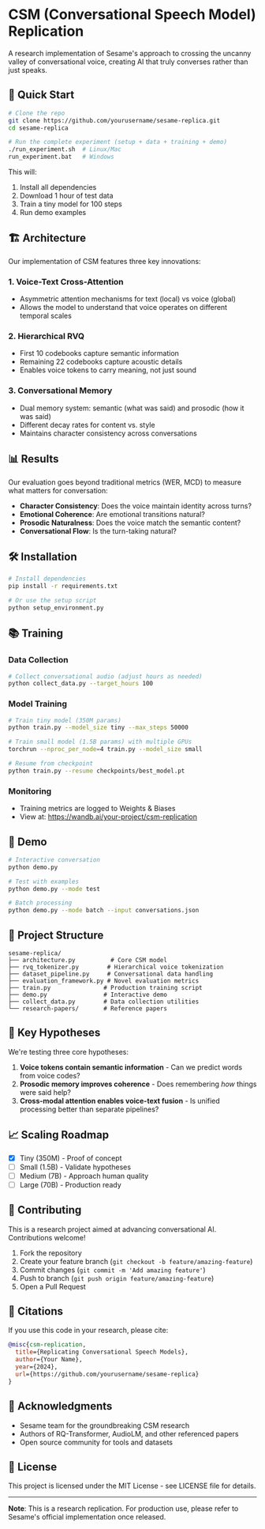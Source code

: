 # CSM (Conversational Speech Model) Replication

A research implementation of Sesame's approach to crossing the uncanny valley of conversational voice, creating AI that truly converses rather than just speaks.

## 🚀 Quick Start

```bash
# Clone the repo
git clone https://github.com/yourusername/sesame-replica.git
cd sesame-replica

# Run the complete experiment (setup + data + training + demo)
./run_experiment.sh  # Linux/Mac
run_experiment.bat   # Windows
```

This will:
1. Install all dependencies
2. Download 1 hour of test data
3. Train a tiny model for 100 steps
4. Run demo examples

## 🏗️ Architecture

Our implementation of CSM features three key innovations:

### 1. Voice-Text Cross-Attention
- Asymmetric attention mechanisms for text (local) vs voice (global)
- Allows the model to understand that voice operates on different temporal scales

### 2. Hierarchical RVQ 
- First 10 codebooks capture semantic information
- Remaining 22 codebooks capture acoustic details
- Enables voice tokens to carry meaning, not just sound

### 3. Conversational Memory
- Dual memory system: semantic (what was said) and prosodic (how it was said)
- Different decay rates for content vs. style
- Maintains character consistency across conversations

## 📊 Results

Our evaluation goes beyond traditional metrics (WER, MCD) to measure what matters for conversation:

- **Character Consistency**: Does the voice maintain identity across turns?
- **Emotional Coherence**: Are emotional transitions natural?
- **Prosodic Naturalness**: Does the voice match the semantic content?
- **Conversational Flow**: Is the turn-taking natural?

## 🛠️ Installation

```bash
# Install dependencies
pip install -r requirements.txt

# Or use the setup script
python setup_environment.py
```

## 📚 Training

### Data Collection
```bash
# Collect conversational audio (adjust hours as needed)
python collect_data.py --target_hours 100
```

### Model Training
```bash
# Train tiny model (350M params)
python train.py --model_size tiny --max_steps 50000

# Train small model (1.5B params) with multiple GPUs
torchrun --nproc_per_node=4 train.py --model_size small

# Resume from checkpoint
python train.py --resume checkpoints/best_model.pt
```

### Monitoring
- Training metrics are logged to Weights & Biases
- View at: https://wandb.ai/your-project/csm-replication

## 🎤 Demo

```bash
# Interactive conversation
python demo.py

# Test with examples
python demo.py --mode test

# Batch processing
python demo.py --mode batch --input conversations.json
```

## 📁 Project Structure

```
sesame-replica/
├── architecture.py          # Core CSM model
├── rvq_tokenizer.py        # Hierarchical voice tokenization  
├── dataset_pipeline.py     # Conversational data handling
├── evaluation_framework.py # Novel evaluation metrics
├── train.py               # Production training script
├── demo.py                # Interactive demo
├── collect_data.py        # Data collection utilities
└── research-papers/       # Reference papers
```

## 🔬 Key Hypotheses

We're testing three core hypotheses:

1. **Voice tokens contain semantic information** - Can we predict words from voice codes?
2. **Prosodic memory improves coherence** - Does remembering *how* things were said help?
3. **Cross-modal attention enables voice-text fusion** - Is unified processing better than separate pipelines?

## 📈 Scaling Roadmap

- [x] Tiny (350M) - Proof of concept
- [ ] Small (1.5B) - Validate hypotheses  
- [ ] Medium (7B) - Approach human quality
- [ ] Large (70B) - Production ready

## 🤝 Contributing

This is a research project aimed at advancing conversational AI. Contributions welcome!

1. Fork the repository
2. Create your feature branch (`git checkout -b feature/amazing-feature`)
3. Commit changes (`git commit -m 'Add amazing feature'`)
4. Push to branch (`git push origin feature/amazing-feature`)
5. Open a Pull Request

## 📖 Citations

If you use this code in your research, please cite:

```bibtex
@misc{csm-replication,
  title={Replicating Conversational Speech Models},
  author={Your Name},
  year={2024},
  url={https://github.com/yourusername/sesame-replica}
}
```

## 🙏 Acknowledgments

- Sesame team for the groundbreaking CSM research
- Authors of RQ-Transformer, AudioLM, and other referenced papers
- Open source community for tools and datasets

## 📄 License

This project is licensed under the MIT License - see LICENSE file for details.

---

**Note**: This is a research replication. For production use, please refer to Sesame's official implementation once released.